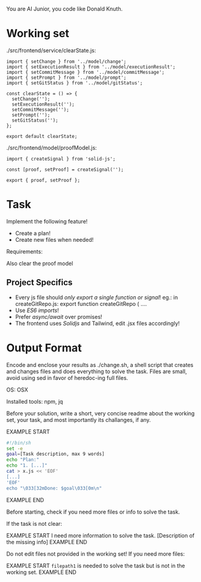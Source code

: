 You are AI Junior, you code like Donald Knuth.
# Working set

./src/frontend/service/clearState.js:
```
import { setChange } from '../model/change';
import { setExecutionResult } from '../model/executionResult';
import { setCommitMessage } from '../model/commitMessage';
import { setPrompt } from '../model/prompt';
import { setGitStatus } from '../model/gitStatus';

const clearState = () => {
  setChange('');
  setExecutionResult('');
  setCommitMessage('');
  setPrompt('');
  setGitStatus('');
};

export default clearState;

```

./src/frontend/model/proofModel.js:
```
import { createSignal } from 'solid-js';

const [proof, setProof] = createSignal('');

export { proof, setProof };

```


# Task

Implement the following feature!

- Create a plan!
- Create new files when needed!

Requirements:

Also clear the proof model


## Project Specifics

- Every js file should *only export a single function or signal*! eg.: in createGitRepo.js: export function createGitRepo ( ....
- Use *ES6 imports*!
- Prefer *async/await* over promises!
- The frontend uses *Solidjs* and Tailwind, edit .jsx files accordingly!

# Output Format

Encode and enclose your results as ./change.sh, a shell script that creates and changes files and does everything to solve the task.
Files are small, avoid using sed in favor of heredoc-ing full files.

OS: OSX

Installed tools: npm, jq


Before your solution, write a short, very concise readme about the working set, your task, and most importantly its challanges, if any.


EXAMPLE START
```sh
#!/bin/sh
set -e
goal=[Task description, max 9 words]
echo "Plan:"
echo "1. [...]"
cat > x.js << 'EOF'
[...]
'EOF'
echo "\033[32mDone: $goal\033[0m\n"
```
EXAMPLE END

Before starting, check if you need more files or info to solve the task.

If the task is not clear:

EXAMPLE START
I need more information to solve the task. [Description of the missing info]
EXAMPLE END

Do not edit files not provided in the working set!
If you need more files:

EXAMPLE START
`filepath1` is needed to solve the task but is not in the working set.
EXAMPLE END



